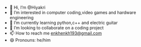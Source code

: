 - 👋 Hi, I’m @Hiyakri
- 👀 I’m interested in computer coding,video games and hardware engineering
- 🌱 I’m currently learning python,c++ and electric guitar
- 💞️ I’m looking to collaborate on a coding project
- 📫 How to reach me enkhenkh193@gmail.com
- 😄 Pronouns: he/him
